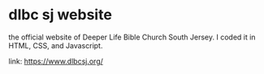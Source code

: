 # dlbc sj website

the official website of Deeper Life Bible Church South Jersey. I coded it in HTML, CSS, and Javascript.  

link: https://www.dlbcsj.org/
